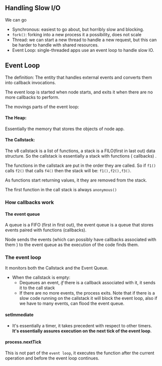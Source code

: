 

## Handling Slow I/O

We can go 
* Synchronous: easiest to go about, but horribly slow and blocking.
* `fork()`: forking into a new process it a possibility, does not scale
* Thread: we can start a new thread to handle a new request, but this can be harder to handle with shared resources.
* Event Loop: single-threaded apps use an event loop to handle slow IO.


## Event Loop

The definition: The entity that handles external events and converts them into callback invocations.

The event loop is started when node starts, and exits it when there are no more callbacks to perform. 

The movings parts of the event loop:

#### The Heap: 
Essentially the memory that stores the objects of node app.


#### The Callstack:

The v8 callstack is a list of functions, a stack is a FILO(first in last out) data structure. So the callstack is essentially a stack with functions ( callbacks) .

The functions in the callstack are put in the order they are called. So if `f1()` calls `f2()` that calls `f4()` then the stack will be: `f1(),f2(),f3()`. 

As functions start returning values, it they are removed from the stack.


The first function in the call stack is always `anonymous()`

### How callbacks work

#### The event queue

A queue is a FIFO (first in first out), the event queue is a queue that stores  events paired with functions (callbacks).

Node sends the events (which can possibly have callbacks associated with them ) to the event queue as the execution of the code finds them. 

### The event loop

It monitors both the Callstack and the Event Queue.
* When the callstack is empty:
    * Dequeues an event, *if* there is a callback associated with it, it sends it to the call stack
    * If there are no more events, the process exits.
Note that if there is a slow code running on the callstack it will block the event loop, also if we have to many events, can flood the event queue.


#### setImmediate 

* It's essentially a timer, it takes precedent with respect to other timers. **It's essentially assures execution on the next tick of the event loop**.


#### process.nextTick

This is not part of the `event loop`, it executes the function after the current operation and before the event loop continues.
